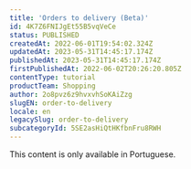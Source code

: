 ```yaml
---
title: 'Orders to delivery (Beta)'
id: 4K7Z6FNIJgEt55B5vqVeCe
status: PUBLISHED
createdAt: 2022-06-01T19:54:02.324Z
updatedAt: 2023-05-31T14:45:17.174Z
publishedAt: 2023-05-31T14:45:17.174Z
firstPublishedAt: 2022-06-02T20:26:20.805Z
contentType: tutorial
productTeam: Shopping
author: 2o8pvz6z9hvxvhSoKAiZzg
slugEN: order-to-delivery
locale: en
legacySlug: order-to-delivery
subcategoryId: 5SE2asHiQtHKfbnFru8RWH
---
```


<div class="alert alert-warning">
  <p>This content is only available in Portuguese.</p>
</div>  

